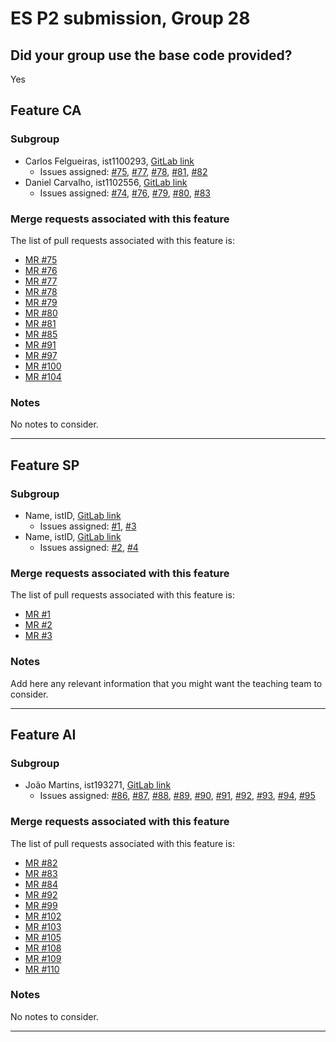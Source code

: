 # ES P2 submission, Group 28

## Did your group use the base code provided?

Yes


## Feature CA

### Subgroup
 - Carlos Felgueiras, ist1100293, [GitLab link](https://gitlab.rnl.tecnico.ulisboa.pt/ist1100293)
   + Issues assigned: [#75](https://gitlab.rnl.tecnico.ulisboa.pt/es/es24-28/-/issues/75), [#77](https://gitlab.rnl.tecnico.ulisboa.pt/es/es24-28/-/issues/77), [#78](https://gitlab.rnl.tecnico.ulisboa.pt/es/es24-28/-/issues/78), [#81](https://gitlab.rnl.tecnico.ulisboa.pt/es/es24-28/-/issues/81), [#82](https://gitlab.rnl.tecnico.ulisboa.pt/es/es24-28/-/issues/82)
 - Daniel Carvalho, ist1102556, [GitLab link](https://gitlab.rnl.tecnico.ulisboa.pt/ist1102556)
   + Issues assigned: [#74](https://gitlab.rnl.tecnico.ulisboa.pt/es/es24-28/-/issues/74), [#76](https://gitlab.rnl.tecnico.ulisboa.pt/es/es24-28/-/issues/76), [#79](https://gitlab.rnl.tecnico.ulisboa.pt/es/es24-28/-/issues/79), [#80](https://gitlab.rnl.tecnico.ulisboa.pt/es/es24-28/-/issues/80), [#83](https://gitlab.rnl.tecnico.ulisboa.pt/es/es24-28/-/issues/83)
 
### Merge requests associated with this feature

The list of pull requests associated with this feature is:

 - [MR #75](https://gitlab.rnl.tecnico.ulisboa.pt/es/es24-28/-/merge_requests/75)
 - [MR #76](https://gitlab.rnl.tecnico.ulisboa.pt/es/es24-28/-/merge_requests/76)
 - [MR #77](https://gitlab.rnl.tecnico.ulisboa.pt/es/es24-28/-/merge_requests/77)
 - [MR #78](https://gitlab.rnl.tecnico.ulisboa.pt/es/es24-28/-/merge_requests/78)
 - [MR #79](https://gitlab.rnl.tecnico.ulisboa.pt/es/es24-28/-/merge_requests/79)
 - [MR #80](https://gitlab.rnl.tecnico.ulisboa.pt/es/es24-28/-/merge_requests/80)
 - [MR #81](https://gitlab.rnl.tecnico.ulisboa.pt/es/es24-28/-/merge_requests/81)
 - [MR #85](https://gitlab.rnl.tecnico.ulisboa.pt/es/es24-28/-/merge_requests/85)
 - [MR #91](https://gitlab.rnl.tecnico.ulisboa.pt/es/es24-28/-/merge_requests/91)
 - [MR #97](https://gitlab.rnl.tecnico.ulisboa.pt/es/es24-28/-/merge_requests/97)
 - [MR #100](https://gitlab.rnl.tecnico.ulisboa.pt/es/es24-28/-/merge_requests/100)
 - [MR #104](https://gitlab.rnl.tecnico.ulisboa.pt/es/es24-28/-/merge_requests/104)

### Notes

No notes to consider.

---

## Feature SP

### Subgroup
 - Name, istID, [GitLab link](https://gitlab.rnl.tecnico.ulisboa.pt/istXXXXXX)
   + Issues assigned: [#1](https://gitlab.rnl.tecnico.ulisboa.pt/es), [#3](https://gitlab.rnl.tecnico.ulisboa.pt/es)
 - Name, istID, [GitLab link](https://gitlab.rnl.tecnico.ulisboa.pt/istXXXXXX)
   + Issues assigned: [#2](https://github.com), [#4](https://github.com)
 
### Merge requests associated with this feature

The list of pull requests associated with this feature is:

 - [MR #1](https://gitlab.rnl.tecnico.ulisboa.pt/es)
 - [MR #2](https://gitlab.rnl.tecnico.ulisboa.pt/es)
 - [MR #3](https://gitlab.rnl.tecnico.ulisboa.pt/es)


### Notes

Add here any relevant information that you might want the teaching team to consider.

---

## Feature AI

### Subgroup
 - João Martins, ist193271, [GitLab link](https://gitlab.rnl.tecnico.ulisboa.pt/ist193271)
   + Issues assigned: [#86](https://gitlab.rnl.tecnico.ulisboa.pt/es/es24-28/-/issues/86), [#87](https://gitlab.rnl.tecnico.ulisboa.pt/es/es24-28/-/issues/87), [#88](https://gitlab.rnl.tecnico.ulisboa.pt/es/es24-28/-/issues/88), [#89](https://gitlab.rnl.tecnico.ulisboa.pt/es/es24-28/-/issues/89), [#90](https://gitlab.rnl.tecnico.ulisboa.pt/es/es24-28/-/issues/90), [#91](https://gitlab.rnl.tecnico.ulisboa.pt/es/es24-28/-/issues/91), [#92](https://gitlab.rnl.tecnico.ulisboa.pt/es/es24-28/-/issues/92), [#93](https://gitlab.rnl.tecnico.ulisboa.pt/es/es24-28/-/issues/93), [#94](https://gitlab.rnl.tecnico.ulisboa.pt/es/es24-28/-/issues/94), [#95](https://gitlab.rnl.tecnico.ulisboa.pt/es/es24-28/-/issues/95)
 
### Merge requests associated with this feature

The list of pull requests associated with this feature is:

 - [MR #82](https://gitlab.rnl.tecnico.ulisboa.pt/es/es24-28/-/merge_requests/82)
 - [MR #83](https://gitlab.rnl.tecnico.ulisboa.pt/es/es24-28/-/merge_requests/83)
 - [MR #84](https://gitlab.rnl.tecnico.ulisboa.pt/es/es24-28/-/merge_requests/84)
 - [MR #92](https://gitlab.rnl.tecnico.ulisboa.pt/es/es24-28/-/merge_requests/92)
 - [MR #99](https://gitlab.rnl.tecnico.ulisboa.pt/es/es24-28/-/merge_requests/99)
 - [MR #102](https://gitlab.rnl.tecnico.ulisboa.pt/es/es24-28/-/merge_requests/102)
 - [MR #103](https://gitlab.rnl.tecnico.ulisboa.pt/es/es24-28/-/merge_requests/103)
 - [MR #105](https://gitlab.rnl.tecnico.ulisboa.pt/es/es24-28/-/merge_requests/105)
 - [MR #108](https://gitlab.rnl.tecnico.ulisboa.pt/es/es24-28/-/merge_requests/108)
 - [MR #109](https://gitlab.rnl.tecnico.ulisboa.pt/es/es24-28/-/merge_requests/109)
 - [MR #110](https://gitlab.rnl.tecnico.ulisboa.pt/es/es24-28/-/merge_requests/110)


### Notes

No notes to consider.

---